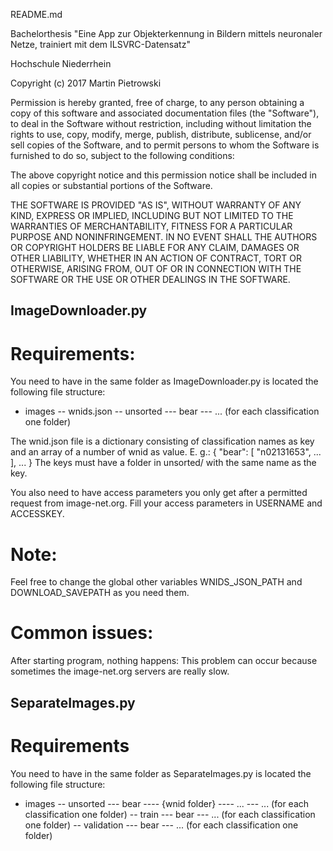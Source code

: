 README.md

Bachelorthesis "Eine App zur Objekterkennung in Bildern mittels neuronaler Netze,
trainiert mit dem ILSVRC-Datensatz"

Hochschule Niederrhein

Copyright (c) 2017 Martin Pietrowski

Permission is hereby granted, free of charge, to any person obtaining a copy
of this software and associated documentation files (the "Software"), to deal
in the Software without restriction, including without limitation the rights
to use, copy, modify, merge, publish, distribute, sublicense, and/or sell
copies of the Software, and to permit persons to whom the Software is
furnished to do so, subject to the following conditions:

The above copyright notice and this permission notice shall be included in all
copies or substantial portions of the Software.

THE SOFTWARE IS PROVIDED "AS IS", WITHOUT WARRANTY OF ANY KIND, EXPRESS OR
IMPLIED, INCLUDING BUT NOT LIMITED TO THE WARRANTIES OF MERCHANTABILITY,
FITNESS FOR A PARTICULAR PURPOSE AND NONINFRINGEMENT. IN NO EVENT SHALL THE
AUTHORS OR COPYRIGHT HOLDERS BE LIABLE FOR ANY CLAIM, DAMAGES OR OTHER
LIABILITY, WHETHER IN AN ACTION OF CONTRACT, TORT OR OTHERWISE, ARISING FROM,
OUT OF OR IN CONNECTION WITH THE SOFTWARE OR THE USE OR OTHER DEALINGS IN THE
SOFTWARE.


## ImageDownloader.py ##
# Requirements:
You need to have in the same folder as ImageDownloader.py is located the following
file structure:
- images
-- wnids.json
-- unsorted
--- bear
--- ... (for each classification one folder)


The wnid.json file is a dictionary consisting of classification names as key and
an array of a number of wnid as value. E. g.:
{
    "bear": [
        "n02131653",
        ...
    ],
    ...
}
The keys must have a folder in unsorted/ with the same name as the key.


You also need to have access parameters you only get after a permitted request from
image-net.org. Fill your access parameters in USERNAME and ACCESSKEY.

# Note:
Feel free to change the global other variables WNIDS_JSON_PATH and
DOWNLOAD_SAVEPATH as you need them.

# Common issues:
After starting program, nothing happens:
This problem can occur because sometimes the image-net.org servers are really slow.

## SeparateImages.py
# Requirements
You need to have in the same folder as SeparateImages.py is located the following
file structure:
- images
-- unsorted
--- bear
---- {wnid folder}
---- ...
--- ... (for each classification one folder)
-- train
--- bear
--- ... (for each classification one folder)
-- validation
--- bear
--- ... (for each classification one folder)